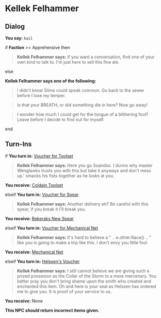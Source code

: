 # Kellek Felhammer
## Dialog

**You say:** `hail`



if **Faction** >= Apprehensive then



>**Kellek Felhammer says:** If you want a conversation, find one of your own kind to talk to.  I'm just here to sell this fine ale.


else



**Kellek Felhammer says one of the following:**

>I didn't know Slime could speak common. Go back to the sewer before I lose my temper.

>Is that your BREATH, or did something die in here? Now go away!

>I wonder how much I could get for the tongue of a blithering fool? Leave before I decide to find out for myself.

end

## Turn-Ins





if **You turn in:** [Voucher for Toolset](/item/25279)


>**Kellek Felhammer says:** Here you go Soandso. I dunno why master Wenglawks trusts you with this but take it anyways and don't mess up.' smacks his fists together as he looks at you.


 **You receive:**  [Coldain Toolset](/item/25104) 

elseif **You turn in:** [Voucher for Spear](/item/25280)


>**Kellek Felhammer says:** Another delivery eh? Be careful with this spear, if you break it I'll break you.


 **You receive:**  [Bekeraks New Spear](/item/25106) 

elseif **You turn in:** [Voucher for Mechanical Net](/item/25281)


>**Kellek Felhammer says:** It's hard to believe a " .. e.other:Race() .. " like you is going to make a trip like this. I don't envy you little fool.


 **You receive:**  [Mechanical Net](/item/25107) 

elseif **You turn in:** [Helssen's Voucher](/item/1722)


>**Kellek Felhammer says:** I still cannot believe we are giving such a prized possesion as the Collar of the Storm to a mere mercenary. You better pray you don't bring shame upon the smith who created and enchanted this item. Oh and here is your seal as Helssen has ordered me to give you. It is proof of your service to us.


 **You receive:** None 

**This NPC *should* return incorrect items given.**
